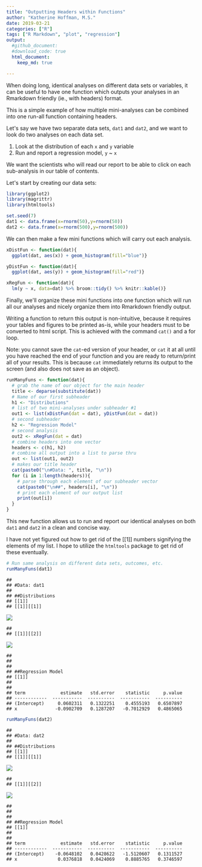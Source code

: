 ```yaml
---
title: "Outputting Headers within Functions"
author: "Katherine Hoffman, M.S."
date: 2019-03-21
categories: ["R"]
tags: ["R Markdown", "plot", "regression"] 
output:
  #github_document:
  #download_code: true
  html_document:
    keep_md: true

---
```




<!-- **The code to create this document in Rmarkdown can be downloaded by clicking the upper right-hand corner button that says `Code`.** -->

When doing long, identical analyses on different data sets or variables, it can be useful to have one function which outputs your analyses in an Rmarkdown friendly (ie., with headers) format.

This is a simple example of how multiple mini-analyses can be combined into one run-all function containing headers.

Let's say we have two separate data sets, `dat1` and `dat2`, and we want to look do two analyses on each data set.

1. Look at the distribution of each `x` and `y` variable
2. Run and report a regression model, `y` ~ `x`

We want the scientists who will read our report to be able to click on each sub-analysis in our table of contents.

Let's start by creating our data sets:


```r
library(ggplot2)
library(magrittr)
library(htmltools)

set.seed(7)
dat1 <- data.frame(x=rnorm(50),y=rnorm(50))
dat2 <- data.frame(x=rnorm(500),y=rnorm(500))
```

We can then make a few mini functions which will carry out each analysis.


```r
xDistFun <- function(dat){
  ggplot(dat, aes(x)) + geom_histogram(fill="blue")}

yDistFun <- function(dat){
  ggplot(dat, aes(y)) + geom_histogram(fill="red")}

xRegFun <- function(dat){
  lm(y ~ x, data=dat) %>% broom::tidy() %>% knitr::kable()}
```

Finally, we'll organize these mini functions into one function which will run all our analyses and nicely organize them into Rmarkdown friendly output.

Writing a function to return this output is non-intuitive, because it requires your tables and figures to be printed as-is, while your headers must to be converted to html script. This is achieved with the command `cat()` and a for loop.

Note: you cannot save the `cat`-ed version of your header, or `cat` it at all until you have reached the end of your function and you are ready to return/print all of your results. This is because `cat` immediately returns its output to the screen (and also does not save as an object).


```r
runManyFuns <- function(dat){
  # grab the name of our object for the main header
  title <- deparse(substitute(dat)) 
  # Name of our first subheader
  h1 <- "Distributions" 
  # list of two mini-analyses under subheader #1
  out1 <- list(xDistFun(dat = dat), yDistFun(dat = dat))
  # second subheader
  h2 <- "Regression Model"
  # second analysis
  out2 <- xRegFun(dat = dat) 
  # combine headers into one vector
  headers <- c(h1, h2) 
  # combine all output into a list to parse thru
  out <- list(out1, out2) 
  # makes our title header
  cat(paste0("\n#Data: ", title, "\n")) 
  for (i in 1:length(headers)){ 
    # parse through each element of our subheader vector
    cat(paste0("\n##", headers[i], "\n")) 
    # print each element of our output list
    print(out[i])
  }
}
```

This new function allows us to run and report our identical analyses on both `dat1` and `dat2` in a clean and concise way.

I have not yet figured out how to get rid of the [[1]] numbers signifying the elements of my list. I hope to utilize the `htmltools` package to get rid of these eventually.


```r
# Run same analysis on different data sets, outcomes, etc.
runManyFuns(dat1)
```

```
## 
## #Data: dat1
## 
## ##Distributions
## [[1]]
## [[1]][[1]]
```

![](headerFuns_blogpost_files/figure-html/unnamed-chunk-4-1.png)<!-- -->

```
## 
## [[1]][[2]]
```

![](headerFuns_blogpost_files/figure-html/unnamed-chunk-4-2.png)<!-- -->

```
## 
## 
## 
## ##Regression Model
## [[1]]
## 
## 
## term             estimate   std.error    statistic     p.value
## ------------  -----------  ----------  -----------  ----------
## (Intercept)     0.0602311   0.1322251    0.4555193   0.6507897
## x              -0.0902709   0.1287207   -0.7012929   0.4865065
```

```r
runManyFuns(dat2)
```

```
## 
## #Data: dat2
## 
## ##Distributions
## [[1]]
## [[1]][[1]]
```

![](headerFuns_blogpost_files/figure-html/unnamed-chunk-4-3.png)<!-- -->

```
## 
## [[1]][[2]]
```

![](headerFuns_blogpost_files/figure-html/unnamed-chunk-4-4.png)<!-- -->

```
## 
## 
## 
## ##Regression Model
## [[1]]
## 
## 
## term             estimate   std.error    statistic     p.value
## ------------  -----------  ----------  -----------  ----------
## (Intercept)    -0.0648102   0.0428622   -1.5120607   0.1311527
## x               0.0376818   0.0424069    0.8885765   0.3746597
```
